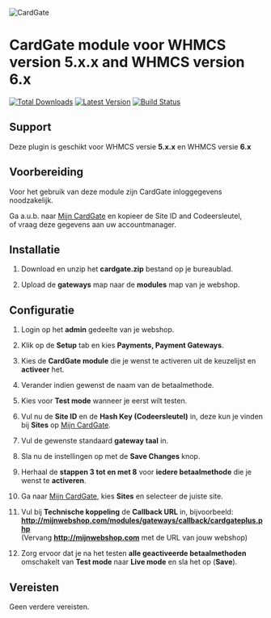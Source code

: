 ![CardGate](https://cdn.curopayments.net/thumb/200/logos/cardgate.png)

# CardGate module voor WHMCS version **5.x.x** and WHMCS version **6.x**

[![Total Downloads](https://img.shields.io/packagist/dt/cardgate/whmcs.svg)](https://packagist.org/packages/cardgate/whmcs)
[![Latest Version](https://img.shields.io/packagist/v/cardgate/whmcs.svg)](https://github.com/cardgate/whmcs/releases)
[![Build Status](https://travis-ci.org/cardgate/whmcs.svg?branch=master)](https://travis-ci.org/cardgate/whmcs)

## Support

Deze plugin is geschikt voor WHMCS versie **5.x.x** en WHMCS versie **6.x**

## Voorbereiding

Voor het gebruik van deze module zijn CardGate inloggegevens noodzakelijk.

Ga a.u.b. naar [Mijn CardGate](https://my.cardgate.com/) en kopieer de  Site ID and Codeersleutel,  
of vraag deze gegevens aan uw accountmanager.

## Installatie

1. Download en unzip het **cardgate.zip** bestand op je bureaublad.

2. Upload de **gateways** map naar de **modules** map van je webshop.

## Configuratie

1. Login op het **admin** gedeelte van je webshop.

2. Klik op de **Setup** tab en kies **Payments, Payment Gateways**.

3. Kies de **CardGate module** die je wenst te activeren uit de keuzelijst en **activeer** het. 

4. Verander indien gewenst de naam van de betaalmethode.

5. Kies voor **Test mode** wanneer je eerst wilt testen.

6. Vul nu de **Site ID** en de **Hash Key (Codeersleutel)** in, deze kun je vinden bij **Sites** op [Mijn CardGate](https://my.cardgate.com/).

7. Vul de gewenste standaard **gateway taal** in.

8. Sla nu de instellingen op met de **Save Changes** knop.

9. Herhaal de **stappen 3 tot en met 8** voor **iedere betaalmethode** die je wenst te **activeren**.

10. Ga naar [Mijn CardGate](https://my.cardgate.com/), kies **Sites** en selecteer de juiste site.

11. Vul bij **Technische koppeling** de **Callback URL** in, bijvoorbeeld:  
    **http://mijnwebshop.com/modules/gateways/callback/cardgateplus.php**  
   (Vervang **http://mijnwebshop.com** met de URL van jouw webshop)

12. Zorg ervoor dat je na het testen **alle geactiveerde betaalmethoden** omschakelt van **Test mode** naar **Live mode** en sla het op (**Save**).

## Vereisten

Geen verdere vereisten.
